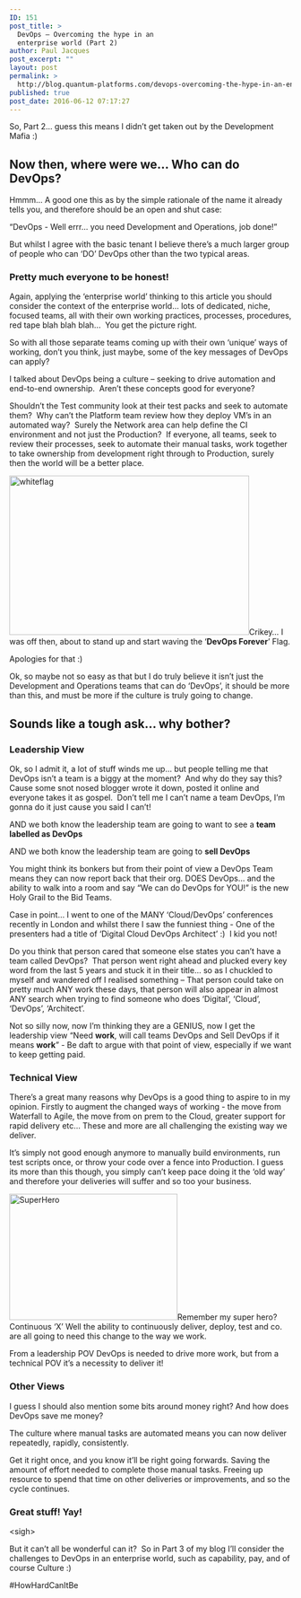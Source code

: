```yaml
---
ID: 151
post_title: >
  DevOps – Overcoming the hype in an
  enterprise world (Part 2)
author: Paul Jacques
post_excerpt: ""
layout: post
permalink: >
  http://blog.quantum-platforms.com/devops-overcoming-the-hype-in-an-enterprise-world-part-2
published: true
post_date: 2016-06-12 07:17:27
---
```

So, Part 2… guess this means I didn’t get taken out by the Development Mafia :)
<h2><strong>Now then, where were we... Who can do DevOps?</strong></h2>
Hmmm… A good one this as by the simple rationale of the name it already tells you, and therefore should be an open and shut case:

“DevOps - Well errr... you need Development and Operations, job done!”

But whilst I agree with the basic tenant I believe there’s a much larger group of people who can ‘DO’ DevOps other than the two typical areas.
<h3><strong>Pretty much everyone to be honest!</strong></h3>
Again, applying the ‘enterprise world’ thinking to this article you should consider the context of the enterprise world… lots of dedicated, niche, focused teams, all with their own working practices, processes, procedures, red tape blah blah blah...  You get the picture right.

So with all those separate teams coming up with their own ‘unique’ ways of working, don’t you think, just maybe, some of the key messages of DevOps can apply?

I talked about DevOps being a culture – seeking to drive automation and end-to-end ownership.  Aren’t these concepts good for everyone?

Shouldn’t the Test community look at their test packs and seek to automate them?  Why can’t the Platform team review how they deploy VM’s in an automated way?  Surely the Network area can help define the CI environment and not just the Production?  If everyone, all teams, seek to review their processes, seek to automate their manual tasks, work together to take ownership from development right through to Production, surely then the world will be a better place.

<img class="wp-image-172 alignleft" src="http://blog.quantum-platforms.com/wp-content/uploads/2016/06/whiteflag-300x199.jpg" alt="whiteflag" width="428" height="284" />Crikey… I was off then, about to stand up and start waving the ‘<strong>DevOps Forever</strong>’ Flag.

Apologies for that :)

Ok, so maybe not so easy as that but I do truly believe it isn’t just the Development and Operations teams that can do ‘DevOps’, it should be more than this, and must be more if the culture is truly going to change.
<h2><strong>Sounds like a tough ask… why bother?</strong></h2>
<h3><strong>Leadership View</strong></h3>
Ok, so I admit it, a lot of stuff winds me up… but people telling me that DevOps isn’t a team is a biggy at the moment?  And why do they say this?  Cause some snot nosed blogger wrote it down, posted it online and everyone takes it as gospel.  Don’t tell me I can’t name a team DevOps, I’m gonna do it just cause you said I can’t!

AND we both know the leadership team are going to want to see a <strong>team labelled as DevOps</strong>

AND we both know the leadership team are going to <strong>sell DevOps</strong>

You might think its bonkers but from their point of view a DevOps Team means they can now report back that their org. DOES DevOps… and the ability to walk into a room and say “We can do DevOps for YOU!” is the new Holy Grail to the Bid Teams.

Case in point… I went to one of the MANY ‘Cloud/DevOps’ conferences recently in London and whilst there I saw the funniest thing - One of the presenters had a title of ‘Digital Cloud DevOps Architect’ :)  I kid you not!

Do you think that person cared that someone else states you can’t have a team called DevOps?  That person went right ahead and plucked every key word from the last 5 years and stuck it in their title… so as I chuckled to myself and wandered off I realised something – That person could take on pretty much ANY work these days, that person will also appear in almost ANY search when trying to find someone who does ‘Digital’, ‘Cloud’, ‘DevOps’, ‘Architect’.

Not so silly now, now I’m thinking they are a GENIUS, now I get the leadership view “Need <strong>work</strong>, will call teams DevOps and Sell DevOps if it means <strong>work</strong>” - Be daft to argue with that point of view, especially if we want to keep getting paid.
<h3><strong>Technical View</strong></h3>
There’s a great many reasons why DevOps is a good thing to aspire to in my opinion. Firstly to augment the changed ways of working - the move from Waterfall to Agile, the move from on prem to the Cloud, greater support for rapid delivery etc… These and more are all challenging the existing way we deliver.

It’s simply not good enough anymore to manually build environments, run test scripts once, or throw your code over a fence into Production. I guess its more than this though, you simply can’t keep pace doing it the ‘old way’ and therefore your deliveries will suffer and so too your business.

<img class="size-medium wp-image-173 alignright" src="http://blog.quantum-platforms.com/wp-content/uploads/2016/06/SuperHero-300x225.jpg" alt="SuperHero" width="300" height="225" />Remember my super hero? Continuous ‘X’ Well the ability to continuously deliver, deploy, test and co. are all going to need this change to the way we work.

From a leadership POV DevOps is needed to drive more work, but from a technical POV it’s a necessity to deliver it!
<h3><strong>Other Views </strong></h3>
I guess I should also mention some bits around money right? And how does DevOps save me money?

The culture where manual tasks are automated means you can now deliver repeatedly, rapidly, consistently.

Get it right once, and you know it’ll be right going forwards. Saving the amount of effort needed to complete those manual tasks. Freeing up resource to spend that time on other deliveries or improvements, and so the cycle continues.
<h3><strong>Great stuff! Yay!</strong></h3>
&lt;sigh&gt;

But it can’t all be wonderful can it?  So in Part 3 of my blog I’ll consider the challenges to DevOps in an enterprise world, such as capability, pay, and of course Culture :)

#HowHardCanItBe